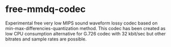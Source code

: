 # free-mmdq-codec
Experimental free very low MIPS sound waveform lossy codec based on min-max-differencies-quantization method.
This codec has been created as low CPU consumption alternative for G.726 codec with 32 kbit/sec but other
bitrates and sample rates are possible.
